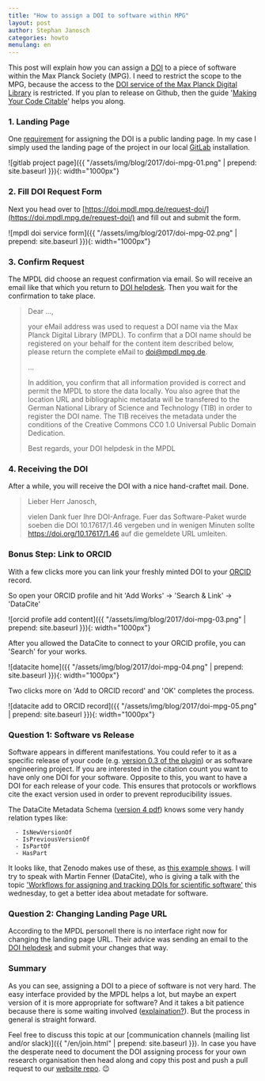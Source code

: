 ```yaml
---
title: "How to assign a DOI to software within MPG"
layout: post
author: Stephan Janosch
categories: howto
menulang: en
---
```


This post will explain how you can assign a [DOI](https://en.wikipedia.org/wiki/Digital_object_identifier) to a piece of software within the Max Planck Society (MPG). I need to restrict the scope to the MPG, because the access to the [DOI service of the Max Planck Digital Library](https://doi.mpdl.mpg.de) is restricted. If you plan to release on Github, then the guide '[Making Your Code Citable](https://guides.github.com/activities/citable-code/)' helps you along.
 
### 1. Landing Page
 
One [requirement](https://doi.mpdl.mpg.de/faq/#req) for assigning the DOI is a public landing page. In my case I simply used the landing page of the project in our local [GitLab](https://gitlab.com/) installation.

![gitlab project page]({{ "/assets/img/blog/2017/doi-mpg-01.png" | prepend: site.baseurl }}){: width="1000px"}

### 2. Fill DOI Request Form

Next you head over to [https://doi.mpdl.mpg.de/request-doi/](https://doi.mpdl.mpg.de/request-doi/) and fill out and submit the form.

![mpdl doi service form]({{ "/assets/img/blog/2017/doi-mpg-02.png" | prepend: site.baseurl }}){: width="1000px"}

### 3. Confirm Request

The MPDL did choose an request confirmation via email. So will receive an email like that which you return to [DOI helpdesk](mailto:doi@mpdl.mpg.de). Then you wait for the confirmation to take place. 

> Dear ...,
>
>your eMail address was used to request a DOI name via the Max Planck Digital Library (MPDL). To confirm that a DOI name should be registered on your behalf for the content item described below, please return the complete eMail to doi@mpdl.mpg.de. 
>
> ...
>
> In addition, you confirm that all information provided is correct and permit the MPDL to store the data locally. You also agree that the location URL and bibliographic metadata will be transfered to the German National Library of Science and Technology (TIB) in order to register the DOI name. The TIB receives the metadata under the conditions of the Creative Commons CC0 1.0 Universal Public Domain Dedication.
>
>Best regards,
>your DOI helpdesk in the MPDL

### 4. Receiving the DOI

After a while, you will receive the DOI with a nice hand-craftet mail. Done. 

> Lieber Herr Janosch,
>
> vielen Dank fuer Ihre DOI-Anfrage. Fuer das Software-Paket wurde soeben die DOI 10.17617/1.46 vergeben und in wenigen Minuten sollte <https://doi.org/10.17617/1.46> auf die gemeldete URL umleiten.


### Bonus Step: Link to ORCID

With a few clicks more you can link your freshly minted DOI to your [ORCID](https://orcid.org/) record.
 
So open your ORCID profile and hit 'Add Works' -> 'Search & Link' -> 'DataCite'  

![orcid profile add content]({{ "/assets/img/blog/2017/doi-mpg-03.png" | prepend: site.baseurl }}){: width="1000px"}

After you allowed the DataCite to connect to your ORCID profile, you can 'Search' for your works.
 
![datacite home]({{ "/assets/img/blog/2017/doi-mpg-04.png" | prepend: site.baseurl }}){: width="1000px"}

Two clicks more on 'Add to ORCID record' and 'OK' completes the process.

![datacite add to ORCID record]({{ "/assets/img/blog/2017/doi-mpg-05.png" | prepend: site.baseurl }}){: width="1000px"}


### Question 1: Software vs Release

Software appears in different manifestations. You could refer to it as a specific release of your code (e.g. [version 0.3 of the plugin](https://gitlab.mpi-cbg.de/infrastructure/grails-mesa-plugin/tags/0.3)) or as software engineering project. If you are interested in the citation count you want to have only one DOI for your software. Opposite to this, you want to have a DOI for each release of your code. This ensures that protocols or workflows cite the exact version used in order to prevent reproducibility issues. 

The DataCite Metadata Schema ([version 4 pdf](https://schema.datacite.org/meta/kernel-4.0/doc/DataCite-MetadataKernel_v4.0.pdf)) knows some very handy relation types like:
      
      - IsNewVersionOf 
      - IsPreviousVersionOf 
      - IsPartOf
      - HasPart

It looks like, that Zenodo makes use of these, as [this example shows](https://data.datacite.org/10.5281/ZENODO.33687). I will try to speak with Martin Fenner (DataCite), who is giving a talk with the topic ['Workflows for assigning and tracking DOIs for scientific software'](https://events.tib.eu/nontextualinformation2017/programme/lecture/workflows-for-assigning-and-tracking-dois-for-scientific-software-1/) this wednesday, to get a better idea about metadate for software.  
 
 
### Question 2:  Changing Landing Page URL

According to the MPDL personell there is no interface right now for changing the landing page URL. Their advice was sending an email to the [DOI helpdesk](mailto:doi@mpdl.mpg.de) and submit your changes that way.   

### Summary

As you can see, assigning a DOI to a piece of software is not very hard. The easy interface provided by the MPDL helps a lot, but maybe an expert version of it is more appropriate for software? And it takes a bit patience because there is some waiting involved ([explaination?](https://blog.datacite.org/docker-solr/)). But the process in general is straight forward. 

Feel free to discuss this topic at our [communication channels (mailing list and/or slack)]({{ "/en/join.html" | prepend: site.baseurl }}). In case you have the desperate need to document the DOI assigning process for your own research organisation then head along and copy this post and push a pull request to our [website repo](https://github.com/DE-RSE/www). 😉     
 
